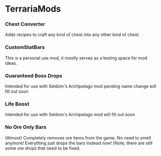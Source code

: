 # TerrariaMods

### Chest Converter
Adds recipes to craft any kind of chest into any other kind of chest.

### CustomStatBars
This is a personal use mod, it mostly serves as a testing space for mod ideas.

### Guaranteed Boss Drops
Intended for use with Seldom's Archipelago mod
pending name change
will fill out soon

### Life Boost
Intended for use with Seldom's Archipelago mod
will fill out soon

### No Ore Only Bars
(Almost) Completely removes ore items from the game. No need to smelt anymore! Everything just drops the bars instead now! (Note, there are still some ore drops that need to be fixed.